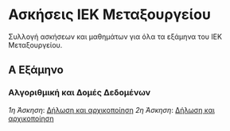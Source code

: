 # Ασκήσεις ΙΕΚ Μεταξουργείου
Συλλογή ασκήσεων και μαθημάτων για όλα τα εξάμηνα του ΙΕΚ Μεταξουργείου.

## Α Εξάμηνο

### Αλγοριθμική και Δομές Δεδομένων

*1η Άσκηση*: [Δήλωση και αρχικοποίηση](algorithmiki-domes-dedomenon/1-mathima.c)
*2η Άσκηση*: [Δήλωση και αρχικοποίηση](algorithmiki-domes-dedomenon/2-mathima.c)
